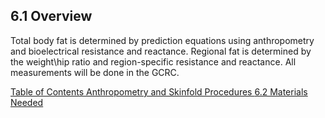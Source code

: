 ## 6.1 Overview

Total body fat is determined by prediction equations using anthropometry and bioelectrical resistance and reactance. Regional fat is determined by the weight\hip ratio and region-specific resistance and reactance. All measurements will be done in the GCRC.


<div class="center">
<div class="btn-group">
  <a href=":pages_path:/manuals/anthro-skinfold/6-00-anthro-skinfold-toc.md" class="btn btn-default">
    <span class="glyphicon glyphicon-chevron-left"></span>
    Table of Contents
  </a>

  <a href=":pages_path:/manuals/anthro-skinfold" class="btn btn-default">
    <span class="glyphicon glyphicon-chevron-up"></span>
    Anthropometry and Skinfold Procedures
  </a>

  <a href=":pages_path:/manuals/anthro-skinfold/6-02-materials-needed.md" class="btn btn-success">
    6.2 Materials Needed
    <span class="glyphicon glyphicon-chevron-right"></span>
  </a>
</div>
</div>
